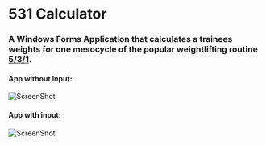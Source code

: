 # 531 Calculator  

### A Windows Forms Application that calculates a trainees weights for one mesocycle of the popular weightlifting routine [5/3/1](https://jimwendler.com/blogs/jimwendler-com/101065094-5-3-1-for-a-beginner).

#### App without input:

![ScreenShot](https://user-images.githubusercontent.com/55943667/91941271-0f1c5080-ed4d-11ea-913c-6c8eb0b17995.PNG)

#### App with input:

![ScreenShot](https://user-images.githubusercontent.com/55943667/91942704-7935f500-ed4f-11ea-8eb8-1c85fc67415c.PNG)
